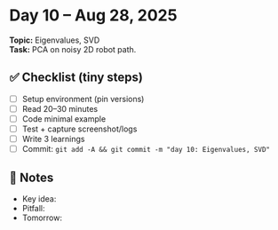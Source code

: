 # Day 10 – Aug 28, 2025
**Topic:** Eigenvalues, SVD  
**Task:** PCA on noisy 2D robot path.

## ✅ Checklist (tiny steps)
- [ ] Setup environment (pin versions)
- [ ] Read 20–30 minutes
- [ ] Code minimal example
- [ ] Test + capture screenshot/logs
- [ ] Write 3 learnings
- [ ] Commit: `git add -A && git commit -m "day 10: Eigenvalues, SVD"`

## 📓 Notes
- Key idea:
- Pitfall:
- Tomorrow:
